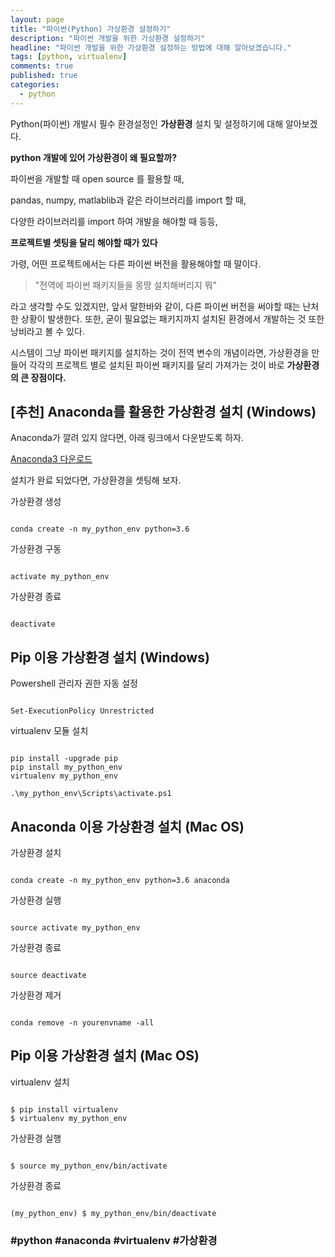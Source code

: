 ```yaml
---
layout: page
title: "파이썬(Python) 가상환경 설정하기"
description: "파이썬 개발을 위한 가상환경 설정하기"
headline: "파이썬 개발을 위한 가상환경 설정하는 방법에 대해 알아보겠습니다."
tags: [python, virtualenv]
comments: true
published: true
categories:
  - python
---
```

Python(파이썬) 개발시 필수 환경설정인 **가상환경** 설치 및 설정하기에 대해 알아보겠다.

**python 개발에 있어 가상환경이 왜 필요할까?**

파이썬을 개발할 때 open source 를 활용할 때,

pandas, numpy, matlablib과 같은 라이브러리를 import 할 때,

다양한 라이브러리를 import 하여 개발을 해야할 때 등등,

**프로젝트별 셋팅을 달리 해야할 때가 있다**

가령, 어떤 프로젝트에서는 다른 파이썬 버전을 활용해야할 때 말이다.

> "전역에 파이썬 패키지들을 몽땅 설치해버리지 뭐"

라고 생각할 수도 있겠지만,
앞서 말한바와 같이, 다른 파이썬 버전을 써야할 때는 난처한 상황이 발생한다.
또한, 굳이 필요없는 패키지까지 설치된 환경에서 개발하는 것 또한 낭비라고 볼 수 있다.

시스템이 그냥 파이썬 패키지를 설치하는 것이 전역 변수의 개념이라면,
가상환경을 만들어 각각의 프로젝트 별로 설치된 파이썬 패키지를 달리 가져가는 것이 바로 **가상환경의 큰 장점이다.**

## [추천] Anaconda를 활용한 가상환경 설치 (Windows)

Anaconda가 깔려 있지 않다면, 
아래 링크에서 다운받도록 하자.

[Anaconda3 다운로드](https://www.anaconda.com/download/#windows)

설치가 완료 되었다면, 가상환경을 셋팅해 보자.

가상환경 생성

<code>
conda create -n my_python_env python=3.6
</code>

가상환경 구동

<code>
activate my_python_env 
</code>

가상환경 종료

<code>
deactivate
</code>

## Pip 이용 가상환경 설치 (Windows)

Powershell 관리자 권한 자동 설정

<code>
Set-ExecutionPolicy Unrestricted
</code>

virtualenv 모듈 설치

<code>
pip install -upgrade pip
pip install my_python_env
virtualenv my_python_env
</code>

<code>
.\my_python_env\Scripts\activate.ps1
</code>

## Anaconda 이용 가상환경 설치 (Mac OS)

가상환경 설치

<code>
conda create -n my_python_env python=3.6 anaconda
</code>

가상환경 실행

<code>
source activate my_python_env
</code>

가상환경 종료

<code>
source deactivate
</code>

가상환경 제거

<code>
conda remove -n yourenvname -all
</code>


## Pip 이용 가상환경 설치 (Mac OS)

virtualenv 설치

<code>
$ pip install virtualenv
$ virtualenv my_python_env
</code>

가상환경 실행

<code>
$ source my_python_env/bin/activate
</code>

가상환경 종료

<code>
(my_python_env) $ my_python_env/bin/deactivate
</code>




### #python #anaconda #virtualenv #가상환경

